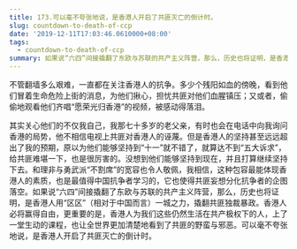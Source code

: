 ```yaml
---
title: 173.可以毫不夸张地说，是香港人开启了共匪灭亡的倒计时。
slug: countdown-to-death-of-ccp
date: '2019-12-11T17:03:46.0610000+08:00'
tags:
  - countdown-to-death-of-ccp
summary: 如果说“六四”间接撬翻了东欧与苏联的共产主义阵营，那么，历史也将证明，是香港人用“区区”（相对于中国而言）一城之力，撬翻共匪独裁暴政。
---
```

不管翻墙多么艰难，一直都在关注香港人的抗争。多少个残阳如血的傍晚，看到他们冒着生命危险上街的消息，为他们揪心，担忧共匪对他们血腥镇压；又或者，偷偷地观看他们齐唱“愿荣光归香港”的视频，被感动得落泪。



其实关心他们的不仅我自己，我那七十多岁的老父亲，有时也会在电话中向我询问香港的局势，他不相信电视上共匪对香港人的诬蔑。但是香港人的坚持甚至远远超出了我的预期，原以为他们能够坚持到“十一”就不错了，就算达不到“五大诉求”，给共匪难堪一下，也是很厉害的。没想到他们能够坚持到现在，并且打算继续坚持下去。和理非与勇武派“不割席”的宽容也令人敬佩，我相信，这种包容最能体现香港人的素质，也是最值得中国抗争者学习的，它也使得共匪妄想分化抗争者的企图落空。如果说“六四”间接撬翻了东欧与苏联的共产主义阵营，那么，历史也将证明，是香港人用“区区”（相对于中国而言）一城之力，撬翻共匪独裁暴政。香港人必将赢得自由，更重要的是，香港人为我们这些仍然生活在共产极权下的人，上了一堂生动的课程，也让全世界更加清楚地看到了共匪的野蛮与邪恶。可以毫不夸张地说，是香港人开启了共匪灭亡的倒计时。
